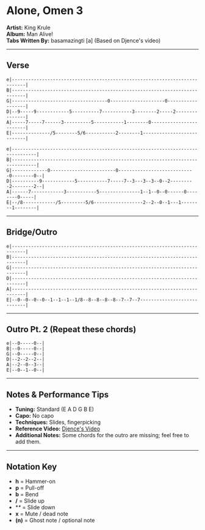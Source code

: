 # Alone, Omen 3

**Artist:** King Krule  
**Album:** Man Alive!  
**Tabs Written By:** basamazingti [a] (Based on Djence's video)

---

## Verse

```plaintext
e|---------------------------------------------------------------------------|
B|---------------------------------------------------------------------------|
G|-----------------------------------0--------------------0------------------|
D|--9-----9------------5----------7-----------3--------2-----2---------------|
A|-----7-----7------3----------5-----------1--------0------------------------|
E|--------------/5--------5/6-----------2--------1---------------------------|
```

```plaintext
e|-------------------------------------------------------------------------------|
B|-------------------------------------------------------------------------------|
G|-------------0------------------------0----------------------------0--------0--|
D|----------9------------5-----------7-----7--3---3--3--0--2---------2--------2--|
A|------7------------3-----------5---------------1--1--0--0------0--------0-----|
E|--/8------------/5---------5/6------------------2--2--0--1---1--------1--------|
```

---

## Bridge/Outro

```plaintext
e|---------------------------------------------------------------------------|
B|---------------------------------------------------------------------------|
G|---------------------------------------------------------------------------|
D|---------------------------------------------------------------------------|
A|---------------------------------------------------------------------------|
E|--0--0--0--0--1--1--1--1/8--8--8--8--8--7--7--7----------------------------|
```

---

## Outro Pt. 2 (Repeat these chords)

```plaintext
e|--0-----0--|
B|--0-----0--|
G|--0-----0--|
D|--2--2--2--|
A|--2--0--3--|
E|--0--1--0--|
```

---

## Notes & Performance Tips

- **Tuning:** Standard (E A D G B E)  
- **Capo:** No capo  
- **Techniques:** Slides, fingerpicking  
- **Reference Video:** [Djence's Video](https://www.youtube.com/watch?v=9Bg8Op9_UtA)  
- **Additional Notes:** Some chords for the outro are missing; feel free to add them.  

---

## Notation Key

- **h** = Hammer-on  
- **p** = Pull-off  
- **b** = Bend  
- **/** = Slide up  
- **\** = Slide down  
- **x** = Mute / dead note  
- **(n)** = Ghost note / optional note

